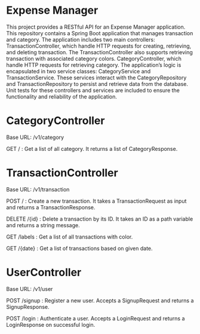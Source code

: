 # Expense Manager
This project provides a RESTful API for an Expense Manager application. This repository contains a Spring Boot application that manages transaction and category. The application includes two main controllers:
TransactionController, which handle HTTP requests for creating, retrieving, and deleting transaction. The TransactionController also supports retrieving transaction with associated category colors.
CategoryController, which handle HTTP requests for retrieving category.
The application’s logic is encapsulated in two service classes:
CategoryService and TransactionService. These services interact with the CategoryRepository and TransactionRepository to persist and retrieve data from the database. Unit tests for these controllers and services are included to ensure the functionality and reliability of the application.

# CategoryController

Base URL: /v1/category

GET / : Get a list of all category. It returns a list of CategoryResponse.

# TransactionController

Base URL: /v1/transaction

POST / : Create a new transaction. It takes a TransactionRequest as input and returns a TransactionResponse.

DELETE /{id} : Delete a transaction by its ID. It takes an ID as a path variable and returns a string message.

GET /labels : Get a list of all transactions with color.

GET /{date} : Get a list of transactions based on given date.

# UserController

Base URL: /v1/user

POST /signup : Register a new user. Accepts a SignupRequest and returns a SignupResponse.

POST /login : Authenticate a user. Accepts a LoginRequest and returns a LoginResponse on successful login.


